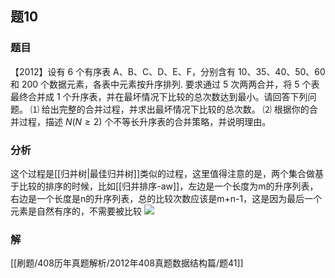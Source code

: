 ## 题10
### 题目
【2012】设有 $6$ 个有序表 A、B、C、D、E、F，分别含有 10、35、40、50、60 和 200 个数据元素，各表中元素按升序排列. 要求通过 $5$ 次两两合并，将 $5$ 个表最终合并成 $1$ 个升序表，并在最坏情况下比较的总次数达到最小。请回答下列问题。
⑴ 给出完整的合并过程，并求出最坏情况下比较的总次数。
⑵ 根据你的合并过程，描述 $N(N\ge2)$ 个不等长升序表的合并策略，并说明理由。
### 分析
这个过程是[[归并树|最佳归并树]]类似的过程，这里值得注意的是，两个集合做基于比较的排序的时候，比如[[归并排序-aw]]，左边是一个长度为m的升序列表，右边是一个长度是n的升序列表，总的比较次数应该是m+n-1，这是因为最后一个元素是自然有序的，不需要被比较
![](https://img.hwenyi.live/202411280157835.webp)
### 解
[[刷题/408历年真题解析/2012年408真题数据结构篇/题41]]

